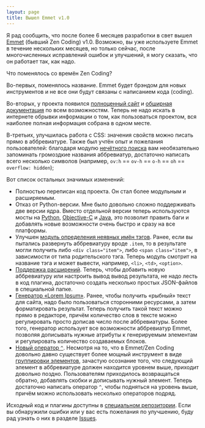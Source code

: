```yaml
---
layout: page
title: Вышел Emmet v1.0
---
```

Я рад сообщить, что после более 6 месяцев разработки в свет вышел [Emmet](http://emmet.io) (бывший Zen Coding) v1.0. Возможно, вы уже используете Emmet в течение нескольких месяцев, но только сейчас, после многочисленных исправлений ошибок и улучшений, я могу сказать, что он работает так, как надо.

Что поменялось со времён Zen Coding?

Во-первых, поменялось название. Emmet будет брэндом для новых инструментов и не все они будут связаны с написанием кода (coding).

Во-вторых, у проекта появился [полноценный сайт](http://emmet.io) и [обширная документация](http://docs.emmet.io) по всем возможностям. Теперь не надо искать в интернете обрывки информации о том, как пользоваться проектом, вся наиболее полная информация собрана в одном месте.

В-третьих, улучшилась работа с CSS: значения свойств можно писать прямо в аббревиатуре. Также был учтён опыт и пожелания пользователей: благодаря модулю [нечётного поиска](http://docs.emmet.io/css-abbreviations/fuzzy-search/) вам необязательно запоминать громоздкие названия аббревиатур, достаточно написать всего несколько символов (например, `ov:h` == `ov-h` == `o-h` == `oh` == `overflow: hidden`);

Вот список остальных значимых изменений:

* Полностью переписан код проекта. Он стал более модульным и расширяемым.
* Отказ от Python-версии. Мне было довольно сложно поддерживать две версии ядра. Вместо отдельной версии теперь используются мосты на [Python](https://github.com/sergeche/emmet-sublime/tree/master/emmet), [Objective-C](https://github.com/emmetio/emmet-objc) и [Java](https://github.com/emmetio/emmet-eclipse), это позволит править баги и добавлять новые возможности очень быстро и сразу на все платформы.
* Улучшен [модуль определения неявных имён тэгов](http://docs.emmet.io/abbreviations/implicit-names/). Ранее, если вы пытались развернуть аббревиатуру вроде `.item`, то в результате могли получить либо `<div class="item">`, либо `<span class="item">`, в зависимости от типа родительского тэга. Теперь модуль смотрит на название тэга и может вывести, например, `<li>`, `<td>`, `<option>`.
* [Поддержка расширений](http://docs.emmet.io/customization/). Теперь, чтобы добавить новую аббревиатуру или настроить вывод вывод результата, не надо лесть в код плагина, достаточно создать несколько простых JSON-файлов в специальной папке.
* [Генератор «Lorem Ipsum»](http://docs.emmet.io/abbreviations/lorem-ipsum/). Ранее, чтобы получить «рыбный» текст для сайта, надо было пользоваться сторонними ресурсами, а затем форматировать результат. Теперь получить такой текст можно прямо в редакторе, причём количество слов в тексте можно регулировать просто дописав число после аббревиатуры. Более того, генератор использует все возможности аббревиатур Emmet, позволяя дописывать нужные атрибуты к генерируемым элементам и регулировать количество создаваемых блоков.
* [Новый оператор `^`](http://docs.emmet.io/abbreviations/syntax/#climb-up-). Несмотря на то, что в Emmet/Zen Coding довольно давно существует более мощный инструмент в виде [группировки элементов](http://docs.emmet.io/abbreviations/syntax/#grouping-), зачастую осознание того, что следующий элемент в аббревиатуре должен находится уровнем выше, приходит довольно поздно. Пользователям приходилось возвращаться обратно, добавлять скобки и дописывать нужный элемент. Теперь достаточно написать оператор `^`, чтобы подняться на уровень выше, причём можно использовать несколько операторов подряд.

Исходный код и плагины доступны в [специальном репозитории](https://github.com/emmetio). Если вы обнаружили ошибки или у вас есть пожелания по улучшению, буду рад узнать о них в разделе [Issues](https://github.com/emmetio/emmet).